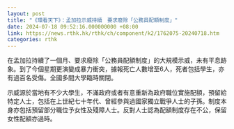 ```yaml
---
layout: post
title: "《環看天下》：孟加拉示威持續　要求廢除「公務員配額制度」"
date: 2024-07-18 09:52:16.000000000 +08:00
link: https://news.rthk.hk/rthk/ch/component/k2/1762075-20240718.htm
categories: rthk
---
```


在孟加拉持續了一個月、要求廢除「公務員配額制度」的大規模示威，未有平息跡象。到了今個星期更演變成暴力衝突，據報死亡人數增至6人，死者包括學生，亦有過百名受傷。全國多間大學臨時關閉。

示威源於當地有不少大學生，不滿政府或者有意重新為政府職位實施配額，預留給特定人士，包括在上世紀七十年代、曾經參與過國家獨立戰爭人士的子孫。制度本身亦包括預留部分職位予女性及殘障人士。反對人士認為配額制度存在不公，保留女性配額亦過時。
